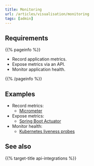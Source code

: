 ```yaml
---
title: Monitoring
url: /articles/visualisation/monitoring
tags: [admin]
---
```


## Requirements

{{% pageinfo %}}

* Record application metrics.
* Expose metrics via an API.
* Monitor application health.

{{% /pageinfo %}}

## Examples

* Record metrics:
  * [Micrometer](https://micrometer.io/)
* Expose metrics:
  * [Spring Boot Actuator](https://docs.spring.io/spring-boot/docs/1.4.0.M2/reference/html/production-ready-monitoring.html)
* Monitor health:
  * [Kubernetes liveness probes](https://kubernetes.io/docs/tasks/configure-pod-container/configure-liveness-readiness-startup-probes/)

## See also

{{% target-title api-integrations %}}
